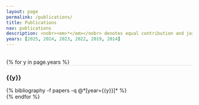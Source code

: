 ```yaml
---
layout: page
permalink: /publications/
title: Publications
nav: publications
description: <nobr><em>*</em></nobr> denotes equal contribution and joint lead authorship.
years: [2025, 2024, 2023, 2022, 2019, 2014]
---
```


<br/>
{% for y in page.years %}
  <div class="row m-0 p-0" style="border-top: 1px solid #ddd; flex-direction: row-reverse;">
    <div class="col-sm-1 mt-2 p-0 pr-1">
      <h3 class="bibliography-year">{{y}}</h3>
    </div>
    <div class="col-sm-11 p-0">
      {% bibliography -f papers -q @*[year={{y}}]* %}
    </div>
  </div>
{% endfor %}